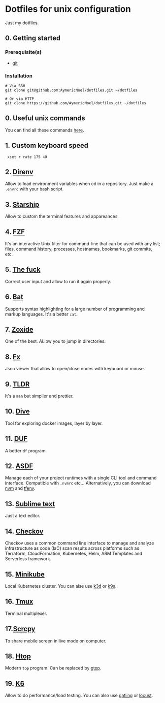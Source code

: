 # Dotfiles for unix configuration

Just my dotfiles.

## 0. Getting started

### Prerequisite(s)

* [git](https://git-scm.com)

### Installation

```shell
# Via SSH
git clone git@github.com:AymericNoel/dotfiles.git ~/dotfiles

# Or via HTTP
git clone https://github.com/AymericNoel/dotfiles.git ~/dotfiles
```
## 0. Useful unix commands

You can find all these commands [here](./useful-commands.md).

## 1. Custom keyboard speed

` xset r rate 175 40`

## 2. [Direnv](https://direnv.net/)

Allow to load environment variables when cd in a repository. Just make a `.envrc` with your bash script.

## 3. [Starship](https://starship.rs/fr-FR/)

Allow to custom the terminal features and appareances.

## 4. [FZF](https://github.com/junegunn/fzf)

It's an interactive Unix filter for command-line that can be used with any list; files, command history, processes, hostnames, bookmarks, git commits, etc.

## 5. [The fuck](https://github.com/nvbn/thefuck)

Correct user input and allow to run it again properly.

## 6. [Bat](https://github.com/sharkdp/bat)

Supports syntax highlighting for a large number of programming and markup languages. It's a better `cat`.

## 7. [Zoxide](https://github.com/ajeetdsouza/zoxide)

One of the best. ALlow you to jump in directories.

## 8. [Fx](https://github.com/antonmedv/fx)

Json viewer that allow to open/close nodes with keyboard or mouse.

## 9. [TLDR](https://tldr.sh/)

It's a `man` but simplier and prettier.

## 10. [Dive](https://github.com/wagoodman/dive)

Tool for exploring docker images, layer by layer.

## 11. [DUF](https://github.com/muesli/duf)

A better `df` program.

## 12. [ASDF](https://asdf-vm.com/)

Manage each of your project runtimes with a single CLI tool and command interface. Compatible with `.nvmrc` etc...
Alternatively, you can download [nvm](https://github.com/nvm-sh/nvm) and [tfenv](https://github.com/tfutils/tfenv).

## 13. [Sublime text](https://www.sublimetext.com/)

Just a text editor.

## 14. [Checkov](https://www.checkov.io/)

Checkov uses a common command line interface to manage and analyze infrastructure as code (IaC) scan results across platforms such as Terraform, CloudFormation, Kubernetes, Helm, ARM Templates and Serverless framework.

## 15. [Minikube](https://minikube.sigs.k8s.io/docs/)

Local Kubernetes cluster. You can alse use [k3d](https://k3d.io/) or [k9s](https://github.com/derailed/k9s).

## 16. [Tmux](https://doc.ubuntu-fr.org/tmux)

Terminal multiplexer.

## 17.[Scrcpy](https://github.com/Genymobile/scrcpy)

To share mobile screen in live mode on computer.

## 18. [Htop](https://htop.dev/)

Modern `top` program. Can be replaced by [gtop](https://github.com/aksakalli/gtop).

## 19. [K6](https://k6.io/open-source/)

Allow to do performance/load testing. You can also use [gatling](https://gatling.io/) or [locust](https://locust.io/).